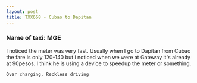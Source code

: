 ```yaml
---
layout: post
title: TXX668 - Cubao to Dapitan
---
```


### Name of taxi: MGE

I noticed the meter was very fast. Usually when I go to Dapitan from Cubao the fare is only 120-140 but i noticed when we were at Gateway it's already at 90pesos. I think he is using a device to speedup the meter or something.

```Over charging, Reckless driving```
